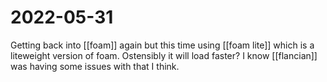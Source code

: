 # 2022-05-31
Getting back into [[foam]] again but this time using [[foam lite]] which is a liteweight version of foam. Ostensibly it will load faster? I know [[flancian]] was having some issues with that I think.